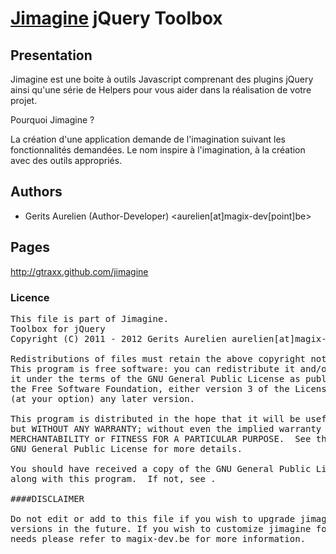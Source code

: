 [Jimagine](http://www.magix-dev.be/) jQuery Toolbox
===================================================

Presentation
------------

Jimagine est une boite à outils Javascript comprenant des plugins jQuery ainsi qu'une série de Helpers 
pour vous aider dans la réalisation de votre projet.

Pourquoi Jimagine ?

La création d'une application demande de l'imagination suivant les fonctionnalités demandées.
Le nom inspire à l'imagination, à la création avec des outils appropriés.

Authors
-------

 * Gerits Aurelien (Author-Developer) <aurelien[at]magix-dev[point]be>
 
Pages
-----

http://gtraxx.github.com/jimagine

### Licence

<pre>
This file is part of Jimagine.
Toolbox for jQuery
Copyright (C) 2011 - 2012 Gerits Aurelien aurelien[at]magix-dev[dot]be

Redistributions of files must retain the above copyright notice.
This program is free software: you can redistribute it and/or modify
it under the terms of the GNU General Public License as published by
the Free Software Foundation, either version 3 of the License, or
(at your option) any later version.

This program is distributed in the hope that it will be useful,
but WITHOUT ANY WARRANTY; without even the implied warranty of
MERCHANTABILITY or FITNESS FOR A PARTICULAR PURPOSE.  See the
GNU General Public License for more details.

You should have received a copy of the GNU General Public License
along with this program.  If not, see .

####DISCLAIMER

Do not edit or add to this file if you wish to upgrade jimagine to newer
versions in the future. If you wish to customize jimagine for your
needs please refer to magix-dev.be for more information.
</pre>